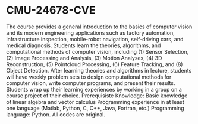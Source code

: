 # CMU-24678-CVE
The course provides a general introduction to the basics of computer vision and its modern engineering applications such as factory automation, infrastructure inspection, mobile-robot navigation, self-driving cars, and medical diagnosis. Students learn the theories, algorithms, and computational methods of computer vision, including (1) Sensor Selection, (2) Image Processing and Analysis, (3) Motion Analyses, (4) 3D Reconstruction, (5) Pointcloud Processing, (6) Feature Tracking, and (8) Object Detection. After learning theories and algorithms in lecture, students will have weekly problem sets to design computational methods for computer vision, write computer programs, and present their results. Students wrap up their learning experiences by working in a group on a course project of their choice.
Prerequisiste Knowledge: Basic knowledge of linear algebra and vector calculus Programming experience in at least one language (Matlab, Python, C, C++, Java, Fortran, etc.)
Programming language: Python. All codes are original.
